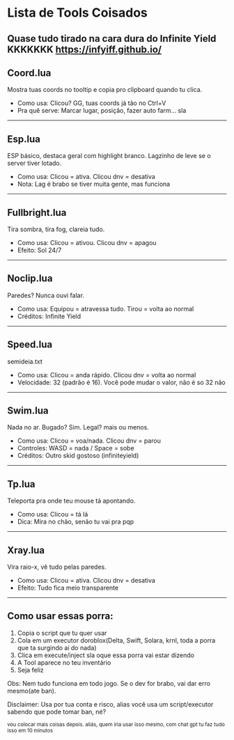 # Lista de Tools Coisados
Quase tudo tirado na cara dura do Infinite Yield KKKKKKK
https://infyiff.github.io/
---

## Coord.lua
Mostra tuas coords no tooltip e copia pro clipboard quando tu clica.
- Como usa: Clicou? GG, tuas coords já tão no Ctrl+V
- Pra quê serve: Marcar lugar, posição, fazer auto farm... sla

---

## Esp.lua
ESP básico, destaca geral com highlight branco. Lagzinho de leve se o server tiver lotado.
- Como usa: Clicou = ativa. Clicou dnv = desativa
- Nota: Lag é brabo se tiver muita gente, mas funciona

---

## Fullbright.lua
Tira sombra, tira fog, clareia tudo.
- Como usa: Clicou = ativou. Clicou dnv = apagou
- Efeito: Sol 24/7

---

## Noclip.lua
Paredes? Nunca ouvi falar.
- Como usa: Equipou = atravessa tudo. Tirou = volta ao normal
- Créditos: Infinite Yield

---

## Speed.lua
semideia.txt
- Como usa: Clicou = anda rápido. Clicou dnv = volta ao normal
- Velocidade: 32 (padrão é 16). Você pode mudar o valor, não é so 32 não 

---

## Swim.lua
Nada no ar. Bugado? Sim. Legal? mais ou menos.
- Como usa: Clicou = voa/nada. Clicou dnv = parou
- Controles: WASD = nada / Space = sobe
- Créditos: Outro skid gostoso (infiniteyield)

---

## Tp.lua
Teleporta pra onde teu mouse tá apontando.
- Como usa: Clicou = tá lá
- Dica: Mira no chão, senão tu vai pra pqp

---

## Xray.lua
Vira raio-x, vê tudo pelas paredes.
- Como usa: Clicou = ativa. Clicou dnv = desativa
- Efeito: Tudo fica meio transparente

---

## Como usar essas porra:
1. Copia o script que tu quer usar
2. Cola em um executor doroblox(Delta, Swift, Solara, krnl, toda a porra que ta surgindo ai do nada)
3. Clica em execute/inject sla oque essa porra vai estar dizendo
4. A Tool aparece no teu inventário
5. Seja feliz

Obs: Nem tudo funciona em todo jogo. Se o dev for brabo, vai dar erro mesmo(ate ban).

Disclaimer: Usa por tua conta e risco, alias você usa um script/executor sabendo que pode tomar ban, né?

<sub> vou colocar mais coisas depois. aliás, quem iria usar isso mesmo, com chat gpt tu faz tudo isso em 10 minutos </sub>
